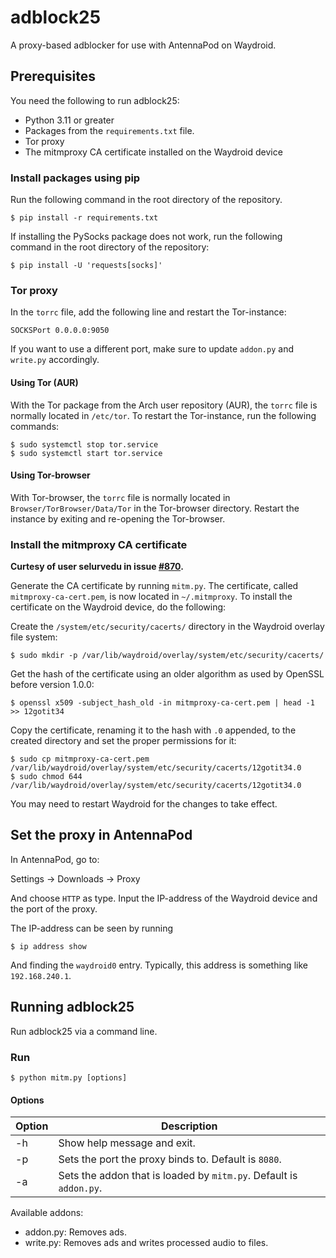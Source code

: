 # adblock25
A proxy-based adblocker for use with AntennaPod on Waydroid.


## Prerequisites 
You need the following to run adblock25:
 * Python 3.11 or greater
 * Packages from the `requirements.txt` file.
 * Tor proxy
 * The mitmproxy CA certificate installed on the Waydroid device


### Install packages using pip
Run the following command in the root directory of the repository.
```
$ pip install -r requirements.txt
```
If installing the PySocks package does not work, run the following command in the root directory of the repository:
```
$ pip install -U 'requests[socks]'
```


### Tor proxy
In the `torrc` file, add the following line and restart the Tor-instance:
```
SOCKSPort 0.0.0.0:9050
```
If you want to use a different port, make sure to update `addon.py` and `write.py` accordingly.

#### Using Tor (AUR)

With the Tor package from the Arch user repository (AUR), the `torrc` file is normally located in `/etc/tor`.
To restart the Tor-instance, run the following commands:

```
$ sudo systemctl stop tor.service
$ sudo systemctl start tor.service
```

#### Using Tor-browser
With Tor-browser, the `torrc` file is normally located in `Browser/TorBrowser/Data/Tor` in the Tor-browser directory. Restart the instance by exiting and re-opening the Tor-browser.

 
### Install the mitmproxy CA certificate
**Curtesy of user selurvedu in issue [#870](https://github.com/waydroid/waydroid/issues/870).**

Generate the CA certificate by running `mitm.py`. The certificate, called `mitmproxy-ca-cert.pem`, is now located in `~/.mitmproxy`. 
To install the certificate on the Waydroid device, do the following:

Create the `/system/etc/security/cacerts/` directory in the Waydroid overlay file system:
```
$ sudo mkdir -p /var/lib/waydroid/overlay/system/etc/security/cacerts/
```

Get the hash of the certificate using an older algorithm as used by OpenSSL before version 1.0.0:
```
$ openssl x509 -subject_hash_old -in mitmproxy-ca-cert.pem | head -1
>> 12gotit34
```

Copy the certificate, renaming it to the hash with `.0` appended, to the created directory and set the proper permissions for it:
```
$ sudo cp mitmproxy-ca-cert.pem /var/lib/waydroid/overlay/system/etc/security/cacerts/12gotit34.0
$ sudo chmod 644 /var/lib/waydroid/overlay/system/etc/security/cacerts/12gotit34.0
```

You may need to restart Waydroid for the changes to take effect. 


## Set the proxy in AntennaPod
In AntennaPod, go to:

Settings &#8594; Downloads &#8594; Proxy

And choose `HTTP` as type. Input the IP-address of the Waydroid device and the port of the proxy.

The IP-address can be seen by running 
```
$ ip address show
```

And finding the `waydroid0` entry. Typically, this address is something like `192.168.240.1`. 

 
## Running adblock25

Run adblock25 via a command line. 

### Run

```
$ python mitm.py [options]
```

#### Options
|  Option | Description  |
|---|---|
| -h |  Show help message and exit.|
| -p |  Sets the port the proxy binds to. Default is `8080`.|
| -a  |  Sets the addon that is loaded by `mitm.py`. Default is `addon.py`.|

Available addons:
 * addon.py: Removes ads.
 * write.py: Removes ads and writes processed audio to files.  

